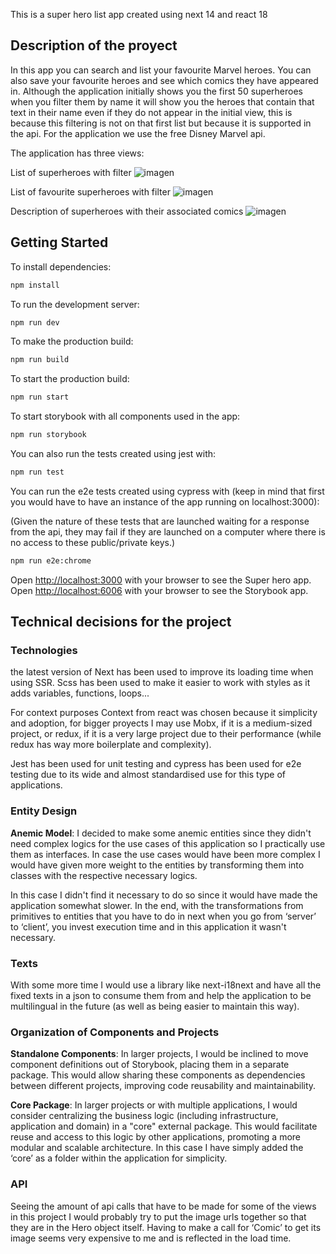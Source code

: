 This is a super hero list app created using next 14 and react 18

## Description of the proyect

In this app you can search and list your favourite Marvel heroes. You can also save your favourite heroes and see which comics they have appeared in. Although the application initially shows you the first 50 superheroes when you filter them by name it will show you the heroes that contain that text in their name even if they do not appear in the initial view, this is because this filtering is not on that first list but because it is supported in the api. For the application we use the free Disney Marvel api.

The application has three views:

List of superheroes with filter
![imagen](https://github.com/user-attachments/assets/b4dee224-bbd5-4688-900f-72b8f100133f)


List of favourite superheroes with filter
![imagen](https://github.com/user-attachments/assets/a384a9d3-08b5-4619-bc9f-1097d5dc59a2)


Description of superheroes with their associated comics
![imagen](https://github.com/user-attachments/assets/02b8d2bb-87e3-4c30-ae39-b6d027936399)


## Getting Started

To install dependencies:

```bash
npm install
```

To run the development server:

```bash
npm run dev
```

To make the production build:

```bash
npm run build
```


To start the production build:

```bash
npm run start
```

To start storybook with all components used in the app:

```bash
npm run storybook
```

You can also run the tests created using jest with:

```bash
npm run test
```

You can run the e2e tests created using cypress with (keep in mind that first you would have to have an instance of the app running on localhost:3000):

(Given the nature of these tests that are launched waiting for a response from the api, they may fail if they are launched on a computer where there is no access to these public/private keys.)

```bash
npm run e2e:chrome
```

Open [http://localhost:3000](http://localhost:3000) with your browser to see the Super hero app.
Open [http://localhost:6006](http://localhost:6006) with your browser to see the Storybook app.

## Technical decisions for the project

### Technologies
the latest version of Next has been used to improve its loading time when using SSR. Scss has been used to make it easier to work with styles as it adds variables, functions, loops... 

For context purposes Context from react was chosen because it simplicity and adoption, for bigger proyects I may use Mobx, if it is a medium-sized project, or redux, if it is a very large project due to their performance (while redux has way more boilerplate and complexity).

Jest has been used for unit testing and cypress has been used for e2e testing due to its wide and almost standardised use for this type of applications.

### Entity Design
**Anemic Model**: I decided to make some anemic entities since they didn't need complex logics for the use cases of this application so I practically use them as interfaces. In case the use cases would have been more complex I would have given more weight to the entities by transforming them into classes with the respective necessary logics.

In this case I didn't find it necessary to do so since it would have made the application somewhat slower. In the end, with the transformations from primitives to entities that you have to do in next when you go from ‘server’ to ‘client’, you invest execution time and in this application it wasn't necessary.

### Texts
With some more time I would use a library like next-i18next and have all the fixed texts in a json to consume them from and help the application to be multilingual in the future (as well as being easier to maintain this way).

### Organization of Components and Projects
**Standalone Components**: In larger projects, I would be inclined to move component definitions out of Storybook, placing them in a separate package. This would allow sharing these components as dependencies between different projects, improving code reusability and maintainability.
  
**Core Package**: In larger projects or with multiple applications, I would consider centralizing the business logic (including infrastructure, application and domain) in a "core" external package. This would facilitate reuse and access to this logic by other applications, promoting a more modular and scalable architecture. In this case I have simply added the ‘core’ as a folder within the application for simplicity.

### API
Seeing the amount of api calls that have to be made for some of the views in this project I would probably try to put the image urls together so that they are in the Hero object itself. Having to make a call for ‘Comic’ to get its image seems very expensive to me and is reflected in the load time.

